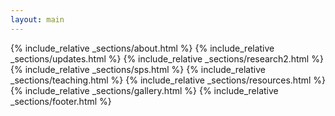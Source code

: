 ```yaml
---
layout: main
---
```


{% include_relative _sections/about.html %}
{% include_relative _sections/updates.html %}
{% include_relative _sections/research2.html %}
{% include_relative _sections/sps.html %}
{% include_relative _sections/teaching.html %}
{% include_relative _sections/resources.html %}
{% include_relative _sections/gallery.html %}
{% include_relative _sections/footer.html %}
